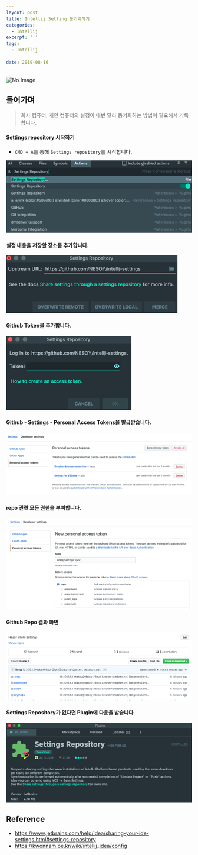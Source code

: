 ```yaml
---
layout: post
title: Intellij Setting 동기화하기
categories:
  - Intellij
excerpt: ' '
tags:
  - Intellij

date: 2019-08-16
---
```


![No Image](/assets/logo/Intellij.png)

## 들어가며
> 회사 컴퓨터, 개인 컴퓨터의 설정이 매번 달라 동기화하는 방법이 필요해서 기록합니다.


#### Settings repository 시작하기
- `CMD + A`를 통해 `Settings repository`를 시작합니다.

![](/assets/posts/img/2019-08-16-20-41-09.png)


#### 설정 내용을 저장할 장소를 추가합니다.

![](../assets/posts/img/2019-08-16-20-42-49.png)

#### Github Token을 추가합니다.

![](../assets/posts/img/2019-08-16-20-43-41.png)


#### Github - Settings - Personal Access Tokens을 발급받습니다.

![](../assets/posts/img/2019-08-16-20-44-30.png)


#### repo 관련 모든 권한을 부여합니다.

![](../assets/posts/img/2019-08-16-20-44-53.png)


#### Github Repo 결과 화면
![](../assets/posts/img/2019-08-16-20-50-47.png)


#### Settings Repository가 없다면 Plugin에 다운을 받습니다.

![](../assets/posts/img/2019-08-16-20-51-44.png)

## Reference
- <https://www.jetbrains.com/help/idea/sharing-your-ide-settings.html#settings-repository>
- <https://kwonnam.pe.kr/wiki/intellij_idea/config>